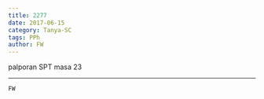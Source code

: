 ```yaml
---
title: 2277
date: 2017-06-15
category: Tanya-SC
tags: PPh
author: FW
---
```


palporan SPT masa 23

---



`FW`
